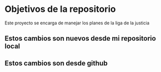# Objetivos de la repositorio

Este proyecto se encarga de manejar los planes de la liga de la justicia


## Estos cambios son nuevos desde mi repositorio local
## Estos cambios son desde github
 
